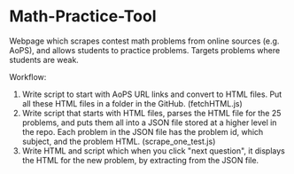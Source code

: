 # Math-Practice-Tool
Webpage which scrapes contest math problems from online sources (e.g. AoPS), and allows students to practice problems. Targets problems where students are weak. 

Workflow:

1. Write script to start with AoPS URL links and convert to HTML files. Put all these HTML files in a folder in the GitHub. (fetchHTML.js)
2. Write script that starts with HTML files, parses the HTML file for the 25 problems, and puts them all into a JSON file stored at a higher level in the repo. Each problem in the JSON file has the problem id, which subject, and the problem HTML. (scrape_one_test.js)
3. Write HTML and script which when you click "next question", it displays the HTML for the new problem, by extracting from the JSON file. 